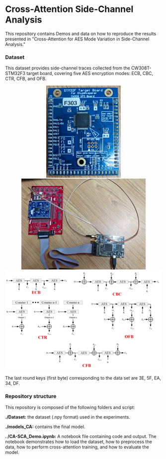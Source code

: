 # Cross-Attention Side-Channel Analysis

This repository contains Demos and data on how to reproduce the results presented in "Cross-Attention for AES Mode Variation in Side-Channel Analysis."

### Dataset

This dataset provides side-channel traces collected from the CW308T-STM32F3 target board, covering five AES encryption modes: ECB, CBC, CTR, CFB, and OFB. 
<div align="center">
    <img src="https://github.com/hfl110529/CA-SCA/raw/main/figures/STM32F3.png" alt="Editor" width="240">
    <img src="https://github.com/hfl110529/CA-SCA/raw/main/figures/setups.jpg" alt="Editor" width="400">
    <img src="https://github.com/hfl110529/CA-SCA/raw/main/figures/AES encryption mode.png" alt="Editor" width="640">
</div>


The last round keys (first byte) corresponding to the data set are 3E, 5F, EA, 34, DF.


### Repository structure

This repository is composed of the following folders and script:

**./Dataset:** the dataset (.npy format) used in the experiments.

**./models_CA:** contains the final model.

**. /CA-SCA_Demo.ipynb:** A notebook file containing code and output. The notebook demonstrates how to load the dataset, how to preprocess the data, how to perform cross-attention training, and how to evaluate the model.





